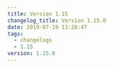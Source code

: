 ```yaml
---
title: Version 1.15
changelog_title: Version 1.15.0
date: 2019-07-19 13:28:47
tags:
  - changelogs
  - 1.15
version: 1.15.0
---
```


<script src="https://gist.github.com/spinnaker-release/046111a35f700d963893ea0067b7f4b9.js"/>

